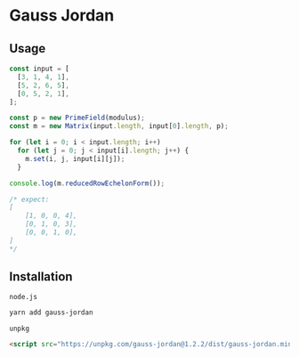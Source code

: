 # Gauss Jordan

## Usage

```typescript
const input = [
  [3, 1, 4, 1],
  [5, 2, 6, 5],
  [0, 5, 2, 1],
];

const p = new PrimeField(modulus);
const m = new Matrix(input.length, input[0].length, p);

for (let i = 0; i < input.length; i++)
  for (let j = 0; j < input[i].length; j++) {
    m.set(i, j, input[i][j]);
  }

console.log(m.reducedRowEchelonForm());

/* expect: 
[
    [1, 0, 0, 4],
    [0, 1, 0, 3],
    [0, 0, 1, 0],
]
*/
```

## Installation

`node.js`

```bash
yarn add gauss-jordan
```

`unpkg`

```html
<script src="https://unpkg.com/gauss-jordan@1.2.2/dist/gauss-jordan.min.js"></script>
```

